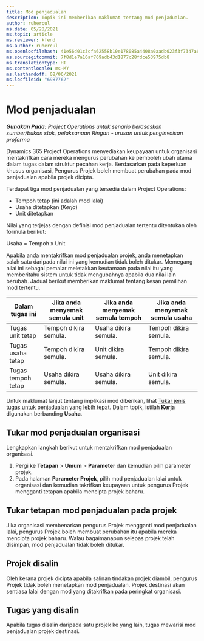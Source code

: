 ```yaml
---
title: Mod penjadualan
description: Topik ini memberikan maklumat tentang mod penjadualan.
author: ruhercul
ms.date: 05/28/2021
ms.topic: article
ms.reviewer: kfend
ms.author: ruhercul
ms.openlocfilehash: 41e56d01c3cfa62558b10e178085a4408a0aadb023f3f7347a61d121f542bb08
ms.sourcegitcommit: 7f8d1e7a16af769adb43d1877c28fdce53975db8
ms.translationtype: HT
ms.contentlocale: ms-MY
ms.lasthandoff: 08/06/2021
ms.locfileid: "6987762"
---
```

# <a name="scheduling-modes"></a>Mod penjadualan

_**Gunakan Pada:** Project Operations untuk senario berasaskan sumber/bukan stok, pelaksanaan Ringan - urusan untuk penginvoisan proforma_


Dynamics 365 Project Operations menyediakan keupayaan untuk organisasi mentakrifkan cara mereka mengurus perubahan ke pemboleh ubah utama dalam tugas dalam struktur pecahan kerja. Berdasarkan pada keperluan khusus organisasi, Pengurus Projek boleh membuat perubahan pada mod penjadualan apabila projek dicipta.

Terdapat tiga mod penjadualan yang tersedia dalam Project Operations:

  - Tempoh tetap (ini adalah mod lalai)
  - Usaha ditetapkan (*Kerja*)
  - Unit ditetapkan

Nilai yang terjejas dengan definisi mod penjadualan tertentu ditentukan oleh formula berikut:

  Usaha = Tempoh x Unit

Apabila anda mentakrifkan mod penjadualan projek, anda menetapkan salah satu daripada nilai ini yang kemudian tidak boleh ditukar. Memegang nilai ini sebagai pemalar meletakkan keutamaan pada nilai itu yang memberitahu sistem untuk tidak mengubahnya apabila dua nilai lain berubah. Jadual berikut memberikan maklumat tentang kesan pemilihan mod tertentu.

| **Dalam tugas ini**             | **Jika anda menyemak semula unit**   | **Jika anda menyemak semula tempoh** | **Jika anda menyemak semula usaha**  |
|----------------------|---------------------------|----------------------------|---------------------------|
| Tugas unit tetap     | Tempoh dikira semula. | Usaha dikira semula.    | Tempoh dikira semula. |
| Tugas usaha tetap    | Tempoh dikira semula. | Unit dikira semula.    | Tempoh dikira semula. |
| Tugas tempoh tetap  | Usaha dikira semula.   | Usaha dikira semula.    | Unit dikira semula.   |

Untuk maklumat lanjut tentang implikasi mod diberikan, lihat [Tukar jenis tugas untuk penjadualan yang lebih tepat](https://support.microsoft.com/en-us/office/change-the-task-type-for-more-accurate-scheduling-b0b969ad-45bc-4e9e-8967-435587548a72). Dalam topik, istilah **Kerja** digunakan berbanding **Usaha**.

## <a name="change-the-organizations-scheduling-mode"></a>Tukar mod penjadualan organisasi

Lengkapkan langkah berikut untuk mentakrifkan mod penjadualan organisasi.

1. Pergi ke **Tetapan** \> **Umum** \> **Parameter** dan kemudian pilih parameter projek. 
2. Pada halaman **Parameter Projek**, pilih mod penjadualan lalai untuk organisasi dan kemudian takrifkan keupayaan untuk pengurus Projek mengganti tetapan apabila mencipta projek baharu.

## <a name="change-the-scheduling-mode-setting-on-a-project"></a>Tukar tetapan mod penjadualan pada projek

Jika organisasi membenarkan pengurus Projek mengganti mod penjadualan lalai, pengurus Projek boleh membuat perubahan itu apabila mereka mencipta projek baharu. Walau bagaimanapun selepas projek telah disimpan, mod penjadualan tidak boleh ditukar.

## <a name="copied-projects"></a>Projek disalin

Oleh kerana projek dicipta apabila salinan tindakan projek diambil, pengurus Projek tidak boleh menetapkan mod penjadualan. Projek destinasi akan sentiasa lalai dengan mod yang ditakrifkan pada peringkat organisasi.

## <a name="copied-tasks"></a>Tugas yang disalin

Apabila tugas disalin daripada satu projek ke yang lain, tugas mewarisi mod penjadualan projek destinasi.
